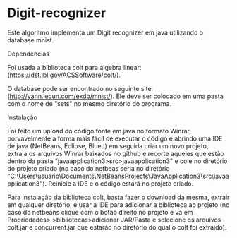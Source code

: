 # Digit-recognizer
Este algoritmo implementa um Digit recognizer em java utilizando o database mnist.





Dependências

Foi usada a biblioteca colt para álgebra linear:
(https://dst.lbl.gov/ACSSoftware/colt/).

O database pode ser encontrado no seguinte site:
(http://yann.lecun.com/exdb/mnist/).
Ele deve ser colocado em uma pasta com o nome de "sets" no mesmo diretório do programa.

Instalação

Foi feito um upload do código fonte em java no formato Winrar, porvavelmente a forma mais fácil de executar o código é abrindo uma IDE de java (NetBeans, Eclipse, BlueJ) em seguida criar um novo projeto, extraia os arquivos Winrar baixados no github e recorte aqueles que estão dentro da pasta "javaapplication3>src>javaapplication3" e cole no diretório do projeto criado (no caso do netbeas seria no diretório "C:\Users\usuario\Documents\NetBeansProjects\JavaApplication3\src\javaapplication3").
Reinicie a IDE e o código estará no projeto criado.

Para instalação da biblioteca colt, basta fazer o download da mesma, extrair em qualquer diretório, e usar a IDE para adicionar a biblioteca ao projeto (no caso do netbeans clique com o botão direito no projeto e vá em Propriedades> >bibliotecas>adicionar JAR/Pasta e selecione os arquivos colt.jar e concurrent.jar que estarão no diretório do qual o colt foi extraido).
